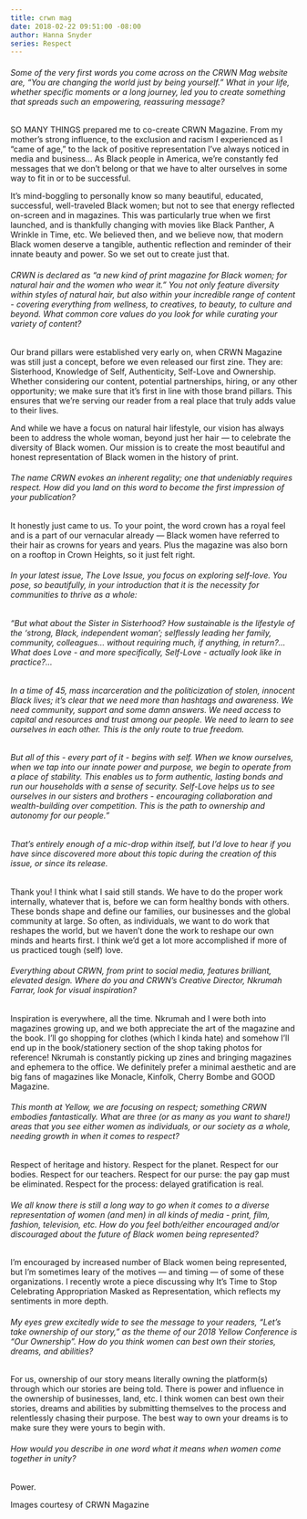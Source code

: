 ```yaml
---
title: crwn mag
date: 2018-02-22 09:51:00 -08:00
author: Hanna Snyder
series: Respect
---
```


###### Some of the very first words you come across on the CRWN Mag website are, “You are changing the world just by being yourself.” What in your life, whether specific moments or a long journey, led you to create something that spreads such an empowering, reassuring message?

SO MANY THINGS prepared me to co-create CRWN Magazine. From my mother’s strong influence, to the exclusion and racism I experienced as I “came of age,” to the lack of positive representation I’ve always noticed in media and business… As Black people in America, we’re constantly fed messages that we don’t belong or that we have to alter ourselves in some way to fit in or to be successful.

It’s mind-boggling to personally know so many beautiful, educated, successful, well-traveled Black women; but not to see that energy reflected on-screen and in magazines. This was particularly true when we first launched, and is thankfully changing with movies like Black Panther, A Wrinkle in Time, etc. We believed then, and we believe now, that modern Black women deserve a tangible, authentic reflection and reminder of their innate beauty and power. So we set out to create just that.

###### CRWN is declared as “a new kind of print magazine for Black women; for natural hair and the women who wear it.” You not only feature diversity within styles of natural hair, but also within your incredible range of content - covering everything from wellness, to creatives, to beauty, to culture and beyond. What common core values do you look for while curating your variety of content?

Our brand pillars were established very early on, when CRWN Magazine was still just a concept, before we even released our first zine. They are: Sisterhood, Knowledge of Self, Authenticity, Self-Love and Ownership. Whether considering our content, potential partnerships, hiring, or any other opportunity; we make sure that it’s first in line with those brand pillars. This ensures that we’re serving our reader from a real place that truly adds value to their lives.

And while we have a focus on natural hair lifestyle, our vision has always been to address the whole woman, beyond just her hair — to celebrate the diversity of Black women. Our mission is to create the most beautiful and honest representation of Black women in the history of print.

###### The name CRWN evokes an inherent regality; one that undeniably requires respect. How did you land on this word to become the first impression of your publication?

It honestly just came to us. To your point, the word crown has a royal feel and is a part of our vernacular already — Black women have referred to their hair as crowns for years and years. Plus the magazine was also born on a rooftop in Crown Heights, so it just felt right.

###### In your latest issue, The Love Issue, you focus on exploring self-love. You pose, so beautifully, in your introduction that it is the necessity for communities to thrive as a whole:

###### “But what about the Sister in Sisterhood? How sustainable is the lifestyle of the ‘strong, Black, independent woman’; selflessly leading her family, community, colleagues… without requiring much, if anything, in return?... What does Love - and more specifically, Self-Love - actually look like in practice?...

###### In a time of 45, mass incarceration and the politicization of stolen, innocent Black lives; it’s clear that we need more than hashtags and awareness. We need community, support and some damn answers. We need access to capital and resources and trust among our people. We need to learn to see ourselves in each other. This is the only route to true freedom.

###### But all of this - every part of it - begins with self. When we know ourselves, when we tap into our innate power and purpose, we begin to operate from a place of stability. This enables us to form authentic, lasting bonds and run our households with a sense of security. Self-Love helps us to see ourselves in our sisters and brothers - encouraging collaboration and wealth-building over competition. This is the path to ownership and autonomy for our people.”

###### That’s entirely enough of a mic-drop within itself, but I’d love to hear if you have since discovered more about this topic during the creation of this issue, or since its release.

Thank you! I think what I said still stands. We have to do the proper work internally, whatever that is, before we can form healthy bonds with others. These bonds shape and define our families, our businesses and the global community at large. So often, as individuals, we want to do work that reshapes the world, but we haven’t done the work to reshape our own minds and hearts first. I think we’d get a lot more accomplished if more of us practiced tough (self) love.

###### Everything about CRWN, from print to social media, features brilliant, elevated design. Where do you and CRWN’s Creative Director, Nkrumah Farrar, look for visual inspiration?

Inspiration is everywhere, all the time. Nkrumah and I were both into magazines growing up, and we both appreciate the art of the magazine and the book. I’ll go shopping for clothes (which I kinda hate) and somehow I’ll end up in the book/stationery section of the shop taking photos for reference! Nkrumah is constantly picking up zines and bringing magazines and ephemera to the office. We definitely prefer a minimal aesthetic and are big fans of magazines like Monacle, Kinfolk, Cherry Bombe and GOOD Magazine.

###### This month at Yellow, we are focusing on respect; something CRWN embodies fantastically. What are three (or as many as you want to share!) areas that you see either women as individuals, or our society as a whole, needing growth in when it comes to respect?

Respect of heritage and history.
Respect for the planet.
Respect for our bodies.
Respect for our teachers.
Respect for our purse: the pay gap must be eliminated.
Respect for the process: delayed gratification is real.

###### We all know there is still a long way to go when it comes to a diverse representation of women (and men) in all kinds of media - print, film, fashion, television, etc. How do you feel both/either encouraged and/or discouraged about the future of Black women being represented?

I’m encouraged by increased number of Black women being represented, but I’m sometimes leary of the motives — and timing — of some of these organizations. I recently wrote a piece discussing why It’s Time to Stop Celebrating Appropriation Masked as Representation, which reflects my sentiments in more depth.

###### My eyes grew excitedly wide to see the message to your readers, “Let’s take ownership of our story,” as the theme of our 2018 Yellow Conference is “Our Ownership”. How do you think women can best own their stories, dreams, and abilities?

For us, ownership of our story means literally owning the platform(s) through which our stories are being told. There is power and influence in the ownership of businesses, land, etc. I think women can best own their stories, dreams and abilities by submitting themselves to the process and relentlessly chasing their purpose.  The best way to own your dreams is to make sure they were yours to begin with.

###### How would you describe in one word what it means when women come together in unity?

Power.

Images courtesy of CRWN Magazine